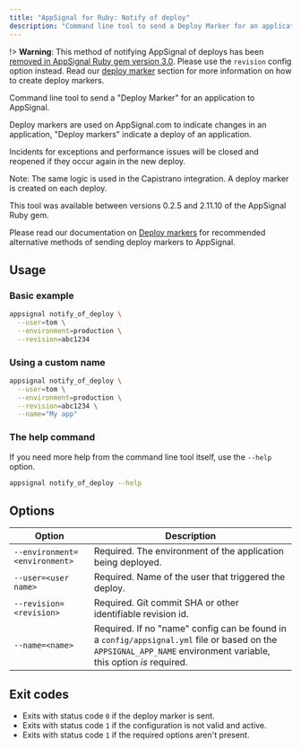 ```yaml
---
title: "AppSignal for Ruby: Notify of deploy"
description: "Command line tool to send a Deploy Marker for an application to AppSignal. Deploy markers are used on AppSignal.com to indicate changes in an application, Deploy markers indicate a deploy of an application."
---
```


!> **Warning**: This method of notifying AppSignal of deploys has been [removed in AppSignal Ruby gem version 3.0](/ruby/installation/upgrade-from-2-to-3.html#removed-appsignal-notify_of_deploy-command). Please use the `revision` config option instead. Read our [deploy marker](/application/markers/deploy-markers.html) section for more information on how to create deploy markers.

Command line tool to send a "Deploy Marker" for an application to AppSignal.

Deploy markers are used on AppSignal.com to indicate changes in an application, "Deploy markers" indicate a deploy of an application.

Incidents for exceptions and performance issues will be closed and reopened if they occur again in the new deploy.

Note: The same logic is used in the Capistrano integration. A deploy marker is created on each deploy.

This tool was available between versions 0.2.5 and 2.11.10 of the AppSignal Ruby gem.

Please read our documentation on [Deploy markers] for recommended alternative methods of sending deploy markers to AppSignal.

## Usage

### Basic example

```bash
appsignal notify_of_deploy \
  --user=tom \
  --environment=production \
  --revision=abc1234
```

### Using a custom name

```bash
appsignal notify_of_deploy \
  --user=tom \
  --environment=production \
  --revision=abc1234 \
  --name="My app"
```

### The help command

If you need more help from the command line tool itself, use the `--help` option.

```bash
appsignal notify_of_deploy --help
```

## Options

| Option | Description |
| ------ | ----------- |
| `--environment=<environment>` | Required. The environment of the application being deployed. |
| `--user=<user name>` | Required. Name of the user that triggered the deploy. |
| `--revision=<revision>` | Required. Git commit SHA or other identifiable revision id. |
| `--name=<name>` | Required. If no "name" config can be found in a `config/appsignal.yml` file or based on the `APPSIGNAL_APP_NAME` environment variable, this option _is_ required. |

## Exit codes

- Exits with status code `0` if the deploy marker is sent.
- Exits with status code `1` if the configuration is not valid and active.
- Exits with status code `1` if the required options aren't present.

[Deploy markers]: /application/markers/deploy-markers.html
